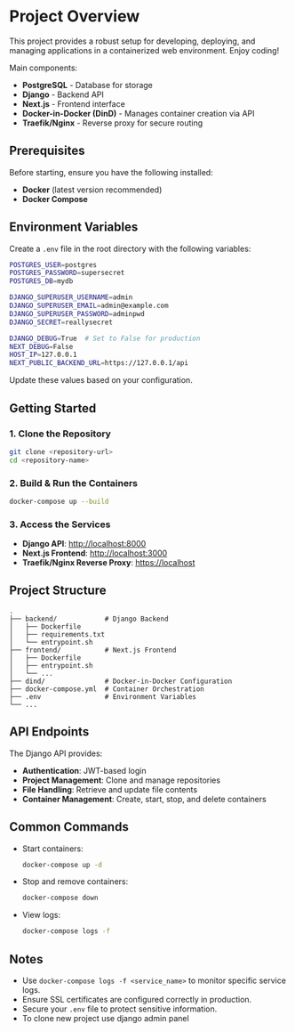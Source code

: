 # Project Overview
This project provides a robust setup for developing, deploying, and managing applications in a containerized web environment. Enjoy coding!

Main components:
- **PostgreSQL** - Database for storage
- **Django** - Backend API
- **Next.js** - Frontend interface
- **Docker-in-Docker (DinD)** - Manages container creation via API
- **Traefik/Nginx** - Reverse proxy for secure routing

## Prerequisites

Before starting, ensure you have the following installed:
- **Docker** (latest version recommended)
- **Docker Compose**

## Environment Variables

Create a `.env` file in the root directory with the following variables:

```bash
POSTGRES_USER=postgres
POSTGRES_PASSWORD=supersecret
POSTGRES_DB=mydb

DJANGO_SUPERUSER_USERNAME=admin
DJANGO_SUPERUSER_EMAIL=admin@example.com
DJANGO_SUPERUSER_PASSWORD=adminpwd
DJANGO_SECRET=reallysecret

DJANGO_DEBUG=True  # Set to False for production
NEXT_DEBUG=False
HOST_IP=127.0.0.1
NEXT_PUBLIC_BACKEND_URL=https://127.0.0.1/api
```

Update these values based on your configuration.

## Getting Started

### 1. Clone the Repository

```bash
git clone <repository-url>
cd <repository-name>
```

### 2. Build & Run the Containers

```bash
docker-compose up --build
```

### 3. Access the Services

- **Django API**: [http://localhost:8000](http://localhost:8000)
- **Next.js Frontend**: [http://localhost:3000](http://localhost:3000)
- **Traefik/Nginx Reverse Proxy**: [https://localhost](https://localhost)

## Project Structure

```
.
├── backend/            # Django Backend
│   ├── Dockerfile      
│   ├── requirements.txt
│   └── entrypoint.sh   
├── frontend/           # Next.js Frontend
│   ├── Dockerfile
│   ├── entrypoint.sh
│   └── ...
├── dind/               # Docker-in-Docker Configuration
├── docker-compose.yml  # Container Orchestration
├── .env                # Environment Variables
└── ...
```

## API Endpoints

The Django API provides:
- **Authentication**: JWT-based login
- **Project Management**: Clone and manage repositories
- **File Handling**: Retrieve and update file contents
- **Container Management**: Create, start, stop, and delete containers

## Common Commands

- Start containers:
  ```bash
  docker-compose up -d
  ```
- Stop and remove containers:
  ```bash
  docker-compose down
  ```
- View logs:
  ```bash
  docker-compose logs -f
  ```

## Notes

- Use `docker-compose logs -f <service_name>` to monitor specific service logs.
- Ensure SSL certificates are configured correctly in production.
- Secure your `.env` file to protect sensitive information.
- To clone new project use django admin panel 


